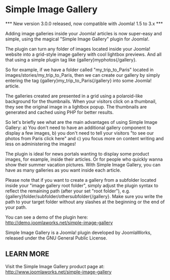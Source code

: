 Simple Image Gallery
====================

*** New version 3.0.0 released, now compatible with Joomla! 1.5 to 3.x ***

Adding image galleries inside your Joomla! articles is now super-easy and simple, using the magical "Simple Image Gallery" plugin for Joomla!.

The plugin can turn any folder of images located inside your Joomla! website into a grid-style image gallery with cool lightbox previews. And all that using a simple plugin tag like {gallery}myphotos{/gallery}.

So for example, if we have a folder called "my_trip_to_Paris" located in images/stories/my_trip_to_Paris, then we can create our gallery by simply entering the tag {gallery}my_trip_to_Paris{/gallery} into some Joomla! article.

The galleries created are presented in a grid using a polaroid-like background for the thumbnails. When your visitors click on a thumbnail, they see the original image in a lightbox popup. The thumbnails are generated and cached using PHP for better results.

So let's briefly see what are the main advantages of using Simple Image Gallery: a) You don't need to have an additional gallery component to display a few images, b) you don't need to tell your visitors "to see our photos from Paris click here" and c) you focus more on content writing and less on administering the images!

The plugin is ideal for news portals wanting to display some product images, for example, inside their articles. Or for people who quickly wanna show their summer vacation pictures. With Simple Image Gallery, you can have as many galleries as you want inside each article.

Please note that if you want to create a gallery from a subfolder located inside your "image gallery root folder", simply adjust the plugin syntax to reflect the remaining path (after your set "root folder"), e.g. {gallery}folder/subfolder/othersubfolder{/gallery}. Make sure you write the path to your target folder without any slashes at the beginning or the end of your path.

You can see a demo of the plugin here:
http://demo.joomlaworks.net/simple-image-gallery

Simple Image Gallery is a Joomla! plugin developed by JoomlaWorks, released under the GNU General Public License.


## LEARN MORE
Visit the Simple Image Gallery product page at: http://www.joomlaworks.net/simple-image-gallery

